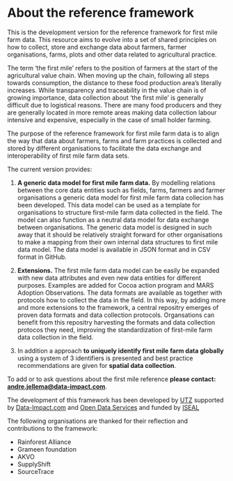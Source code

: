 About the reference framework
==================
This is the development version for the reference framework for first mile farm data. This resource aims to evolve into a set of shared principles on how to  collect, store and exchange data about farmers, farmer organisations, farms, plots and other data related to agricultural practice.   

The term ‘the first mile’ refers to the position of farmers at the start of the agricultural value chain. When moving up the chain, following all steps towards consumption, the distance to these food production area’s literally increases. While transparency and traceability in the value chain is of growing importance, data collection about ‘the first mile’ is generally difficult due to logistical reasons. There are many food producers and they are generally located in more remote areas making data collection labour intensive and expensive, especially in the case of small holder farming.

The purpose of the reference framework for first mile farm data is to align the way that data about farmers, farms and farm practices is collected and stored by different organisations to facilitate the data exchange and interoperability of first mile farm data sets. 

The current version provides:
1. **A generic data model for first mile farm data.** By modelling relations between the core data entities such as fields, farms, farmers and farmer organisations a generic data model for first mile farm data collecion has been developed. This data model can be used as a template for organisations to structure first-mile farm data collected in the field. The model can also function as a neutral data model for data exchange between organisations. The generic data model is designed in such away that it should be relatively straight forward for other organisations to make a mapping from their own internal data structures to first mile data model. The data model is available in JSON format and in CSV format in GitHub.

2. **Extensions.** The first mile farm data model can be easily be expanded with new data attributes and even new data entities for different purposes. Examples are added for Cocoa action program and MARS Adoption Observations. The data formats are available as together with  protocols how to collect the data in the field. In this way, by adding more and more extensions to the framework, a central repositry emerges of proven data formats and data collection protocols. Organsations can benefit from this repositry harvesting the formats and data collection protocos they need, improving the standardization of first-mile farm data collection in the field. 

3. In addition a approach **to uniquely identify first mile farm data globally** using a system of 3 identifiers is presented and best practice recommendations are given for **spatial data collection**.

To add or to ask questions about the first mile reference **please contact: andre.jellema@data-impact.com**. 

The development of this framework has been developed by [UTZ](https://utz.org/) supported by [Data-Impact.com](www.Data-Impact.com) and [Open Data Services](www.opendataservices.coop/) and funded by [ISEAL](https://www.isealalliance.org/)

The following organisations are thanked for their reflection and contributions to the framework:

* Rainforest Alliance
* Grameen foundation
* AKVO
* SupplyShift
* SourceTrace





